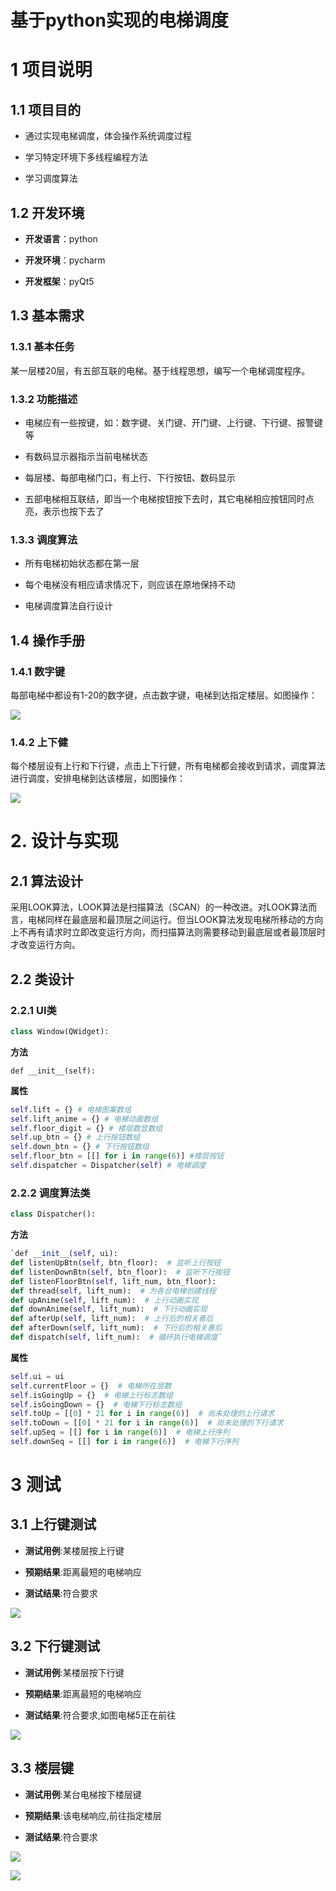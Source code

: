 # 基于python实现的电梯调度

# 1 项目说明

## 1.1 项目目的

- 通过实现电梯调度，体会操作系统调度过程

- 学习特定环境下多线程编程方法

- 学习调度算法

## 1.2 开发环境

- **开发语言**：python

- **开发环境**：pycharm

- **开发框架**：pyQt5

## 1.3  基本需求

### 1.3.1 基本任务

某一层楼20层，有五部互联的电梯。基于线程思想，编写一个电梯调度程序。

### 1.3.2 功能描述

- 电梯应有一些按键，如：数字键、关门键、开门键、上行键、下行键、报警键等

- 有数码显示器指示当前电梯状态

- 每层楼、每部电梯门口，有上行、下行按钮、数码显示

- 五部电梯相互联结，即当一个电梯按钮按下去时，其它电梯相应按钮同时点亮，表示也按下去了

### 1.3.3 调度算法

- 所有电梯初始状态都在第一层

- 每个电梯没有相应请求情况下，则应该在原地保持不动

- 电梯调度算法自行设计

## 1.4 操作手册

### 1.4.1 数字键

每部电梯中都设有1-20的数字键，点击数字键，电梯到达指定楼层。如图操作：

![](http://www.writebug.com/myres/static/uploads/2021/10/19/d8d5e5649b66ea048d65d4a72d33e68e.writebug)

### 1.4.2 上下健

每个楼层设有上行和下行键，点击上下行健，所有电梯都会接收到请求，调度算法进行调度，安排电梯到达该楼层，如图操作：

![](http://www.writebug.com/myres/static/uploads/2021/10/19/c0fc6c47b34599d00994067c7a547b53.writebug)

# 2. 设计与实现

## 2.1 算法设计

采用LOOK算法，LOOK算法是扫描算法（SCAN）的一种改进。对LOOK算法而言，电梯同样在最底层和最顶层之间运行。但当LOOK算法发现电梯所移动的方向上不再有请求时立即改变运行方向，而扫描算法则需要移动到最底层或者最顶层时才改变运行方向。

## 2.2 类设计

### 2.2.1 UI类

```python
class Window(QWidget):
```

**方法**

```
def __init__(self):
```

**属性**

```python
self.lift = {} # 电梯图案数组
self.lift_anime = {} # 电梯动画数组
self.floor_digit = {} # 楼层数显数组
self.up_btn = {} # 上行按钮数组
self.down_btn = {} # 下行按钮数组
self.floor_btn = [[] for i in range(6)] #楼层按钮
self.dispatcher = Dispatcher(self) # 电梯调度
```

### 2.2.2 调度算法类

```python
class Dispatcher():
```

**方法**

```python
`def __init__(self, ui):
def listenUpBtn(self, btn_floor):  # 监听上行按钮
def listenDownBtn(self, btn_floor):  # 监听下行按钮
def listenFloorBtn(self, lift_num, btn_floor):
def thread(self, lift_num):  # 为各台电梯创建线程
def upAnime(self, lift_num):  # 上行动画实现
def downAnime(self, lift_num):  # 下行动画实现
def afterUp(self, lift_num):  # 上行后的相关善后
def afterDown(self, lift_num):  # 下行后的相关善后
def dispatch(self, lift_num):  # 循环执行电梯调度`
```

**属性**

```python
self.ui = ui
self.currentFloor = {}  # 电梯所在层数
self.isGoingUp = {}  # 电梯上行标志数组
self.isGoingDown = {}  # 电梯下行标志数组
self.toUp = [[0] * 21 for i in range(6)]  # 尚未处理的上行请求
self.toDown = [[0] * 21 for i in range(6)]  # 尚未处理的下行请求
self.upSeq = [[] for i in range(6)]  # 电梯上行序列
self.downSeq = [[] for i in range(6)]  # 电梯下行序列
```

# 3 测试

## 3.1 上行键测试

- **测试用例**:某楼层按上行键

- **预期结果**:距离最短的电梯响应

- **测试结果**:符合要求

![](http://www.writebug.com/myres/static/uploads/2021/10/19/4d0717c8c5c0b8a94dc011b79edd6331.writebug)

## 3.2 下行键测试

- **测试用例**:某楼层按下行键

- **预期结果**:距离最短的电梯响应

- **测试结果**:符合要求,如图电梯5正在前往

![](http://www.writebug.com/myres/static/uploads/2021/10/19/c386c777ea7bd0717ac97bae3ae3cbe8.writebug)

## 3.3 楼层键

- **测试用例**:某台电梯按下楼层键

- **预期结果**:该电梯响应,前往指定楼层

- **测试结果**:符合要求

![](http://www.writebug.com/myres/static/uploads/2021/10/19/a80fb564fbdf46f5f3a1b0aa85bf32d8.writebug)

![](http://www.writebug.com/myres/static/uploads/2021/10/19/959dc2afc087611dc634b48bf918fa19.writebug)